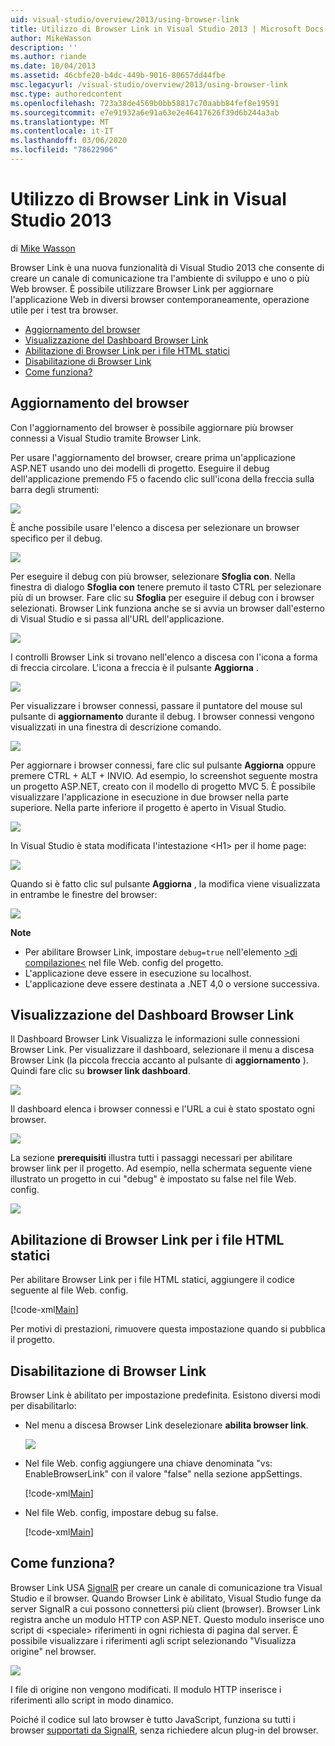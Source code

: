 ```yaml
---
uid: visual-studio/overview/2013/using-browser-link
title: Utilizzo di Browser Link in Visual Studio 2013 | Microsoft Docs
author: MikeWasson
description: ''
ms.author: riande
ms.date: 10/04/2013
ms.assetid: 46cbfe20-b4dc-449b-9016-80657dd44fbe
msc.legacyurl: /visual-studio/overview/2013/using-browser-link
msc.type: authoredcontent
ms.openlocfilehash: 723a38de4569b0bb58817c70aabb84fef8e19591
ms.sourcegitcommit: e7e91932a6e91a63e2e46417626f39d6b244a3ab
ms.translationtype: MT
ms.contentlocale: it-IT
ms.lasthandoff: 03/06/2020
ms.locfileid: "78622906"
---
```

# <a name="using-browser-link-in-visual-studio-2013"></a>Utilizzo di Browser Link in Visual Studio 2013

di [Mike Wasson](https://github.com/MikeWasson)

Browser Link è una nuova funzionalità di Visual Studio 2013 che consente di creare un canale di comunicazione tra l'ambiente di sviluppo e uno o più Web browser. È possibile utilizzare Browser Link per aggiornare l'applicazione Web in diversi browser contemporaneamente, operazione utile per i test tra browser.

- [Aggiornamento del browser](#browser-refresh)
- [Visualizzazione del Dashboard Browser Link](#dashboard)
- [Abilitazione di Browser Link per i file HTML statici](#static-html)
- [Disabilitazione di Browser Link](#disabling)
- [Come funziona?](#how-it-works)

<a id="browser-refresh"></a>
## <a name="browser-refresh"></a>Aggiornamento del browser

Con l'aggiornamento del browser è possibile aggiornare più browser connessi a Visual Studio tramite Browser Link.

Per usare l'aggiornamento del browser, creare prima un'applicazione ASP.NET usando uno dei modelli di progetto. Eseguire il debug dell'applicazione premendo F5 o facendo clic sull'icona della freccia sulla barra degli strumenti:

![](using-browser-link/_static/image1.png)

È anche possibile usare l'elenco a discesa per selezionare un browser specifico per il debug.

![](using-browser-link/_static/image2.png)

Per eseguire il debug con più browser, selezionare **Sfoglia con**. Nella finestra di dialogo **Sfoglia con** tenere premuto il tasto CTRL per selezionare più di un browser. Fare clic su **Sfoglia** per eseguire il debug con i browser selezionati. Browser Link funziona anche se si avvia un browser dall'esterno di Visual Studio e si passa all'URL dell'applicazione.

![](using-browser-link/_static/image3.png)

I controlli Browser Link si trovano nell'elenco a discesa con l'icona a forma di freccia circolare. L'icona a freccia è il pulsante **Aggiorna** .

![](using-browser-link/_static/image4.png)

Per visualizzare i browser connessi, passare il puntatore del mouse sul pulsante di **aggiornamento** durante il debug. I browser connessi vengono visualizzati in una finestra di descrizione comando.

![](using-browser-link/_static/image5.png)

Per aggiornare i browser connessi, fare clic sul pulsante **Aggiorna** oppure premere CTRL + ALT + INVIO. Ad esempio, lo screenshot seguente mostra un progetto ASP.NET, creato con il modello di progetto MVC 5. È possibile visualizzare l'applicazione in esecuzione in due browser nella parte superiore. Nella parte inferiore il progetto è aperto in Visual Studio.

![](using-browser-link/_static/image6.png)

In Visual Studio è stata modificata l'intestazione &lt;H1&gt; per il home page:

![](using-browser-link/_static/image7.png)

Quando si è fatto clic sul pulsante **Aggiorna** , la modifica viene visualizzata in entrambe le finestre del browser:

![](using-browser-link/_static/image8.png)

**Note**

- Per abilitare Browser Link, impostare `debug=true` nell'elemento [&gt;di compilazione&lt;](https://msdn.microsoft.com/library/s10awwz0(v=vs.85).aspx) nel file Web. config del progetto.
- L'applicazione deve essere in esecuzione su localhost.
- L'applicazione deve essere destinata a .NET 4,0 o versione successiva.

<a id="dashboard"></a>
## <a name="viewing-the-browser-link-dashboard"></a>Visualizzazione del Dashboard Browser Link

Il Dashboard Browser Link Visualizza le informazioni sulle connessioni Browser Link. Per visualizzare il dashboard, selezionare il menu a discesa Browser Link (la piccola freccia accanto al pulsante di **aggiornamento** ). Quindi fare clic su **browser link dashboard**.

![](using-browser-link/_static/image9.png)

Il dashboard elenca i browser connessi e l'URL a cui è stato spostato ogni browser.

![](using-browser-link/_static/image10.png)

La sezione **prerequisiti** illustra tutti i passaggi necessari per abilitare browser link per il progetto. Ad esempio, nella schermata seguente viene illustrato un progetto in cui "debug" è impostato su false nel file Web. config.

![](using-browser-link/_static/image11.png)

<a id="static-html"></a>
## <a name="enabling-browser-link-for-static-html-files"></a>Abilitazione di Browser Link per i file HTML statici

Per abilitare Browser Link per i file HTML statici, aggiungere il codice seguente al file Web. config.

[!code-xml[Main](using-browser-link/samples/sample1.xml)]

Per motivi di prestazioni, rimuovere questa impostazione quando si pubblica il progetto.

<a id="disabling"></a>
## <a name="disabling-browser-link"></a>Disabilitazione di Browser Link

Browser Link è abilitato per impostazione predefinita. Esistono diversi modi per disabilitarlo:

- Nel menu a discesa Browser Link deselezionare **abilita browser link**. 

    ![](using-browser-link/_static/image12.png)
- Nel file Web. config aggiungere una chiave denominata "vs: EnableBrowserLink" con il valore "false" nella sezione appSettings. 

    [!code-xml[Main](using-browser-link/samples/sample2.xml)]
- Nel file Web. config, impostare debug su false. 

    [!code-xml[Main](using-browser-link/samples/sample3.xml)]

<a id="how-it-works"></a>
## <a name="how-does-it-work"></a>Come funziona?

Browser Link USA [SignalR](../../../signalr/index.md) per creare un canale di comunicazione tra Visual Studio e il browser. Quando Browser Link è abilitato, Visual Studio funge da server SignalR a cui possono connettersi più client (browser). Browser Link registra anche un modulo HTTP con ASP.NET. Questo modulo inserisce uno script di &lt;speciale&gt; riferimenti in ogni richiesta di pagina dal server. È possibile visualizzare i riferimenti agli script selezionando "Visualizza origine" nel browser.

![](using-browser-link/_static/image13.png)

I file di origine non vengono modificati. Il modulo HTTP inserisce i riferimenti allo script in modo dinamico.

Poiché il codice sul lato browser è tutto JavaScript, funziona su tutti i browser [supportati da SignalR](../../../signalr/overview/getting-started/supported-platforms.md), senza richiedere alcun plug-in del browser.
